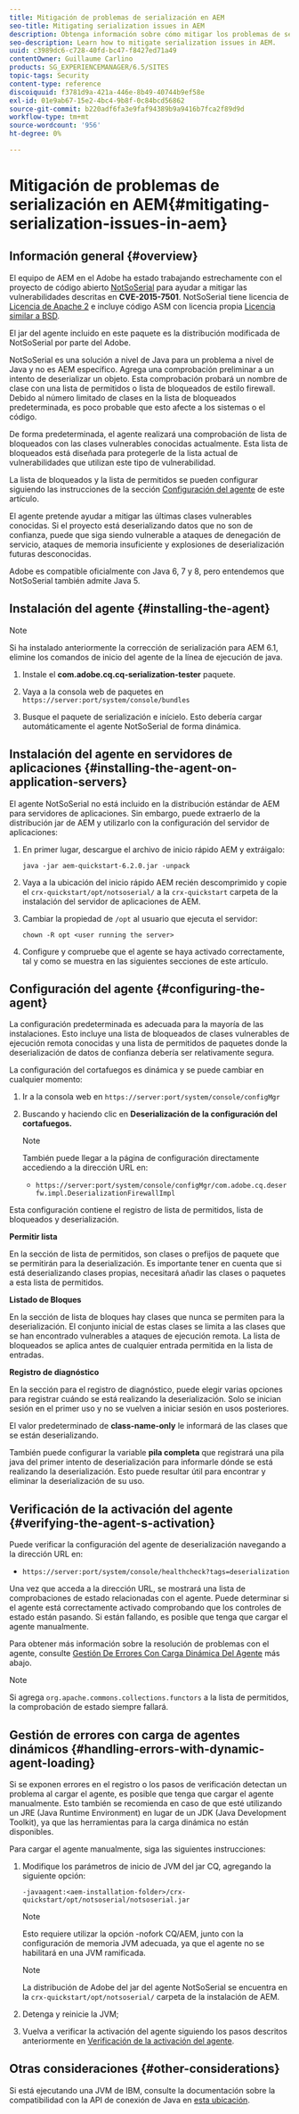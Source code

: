 ```yaml
---
title: Mitigación de problemas de serialización en AEM
seo-title: Mitigating serialization issues in AEM
description: Obtenga información sobre cómo mitigar los problemas de serialización en AEM.
seo-description: Learn how to mitigate serialization issues in AEM.
uuid: c3989dc6-c728-40fd-bc47-f8427ed71a49
contentOwner: Guillaume Carlino
products: SG_EXPERIENCEMANAGER/6.5/SITES
topic-tags: Security
content-type: reference
discoiquuid: f3781d9a-421a-446e-8b49-40744b9ef58e
exl-id: 01e9ab67-15e2-4bc4-9b8f-0c84bcd56862
source-git-commit: b220adf6fa3e9faf94389b9a9416b7fca2f89d9d
workflow-type: tm+mt
source-wordcount: '956'
ht-degree: 0%

---
```


# Mitigación de problemas de serialización en AEM{#mitigating-serialization-issues-in-aem}

## Información general {#overview}

El equipo de AEM en el Adobe ha estado trabajando estrechamente con el proyecto de código abierto [NotSoSerial](https://github.com/kantega/notsoserial) para ayudar a mitigar las vulnerabilidades descritas en **CVE-2015-7501**. NotSoSerial tiene licencia de [Licencia de Apache 2](https://www.apache.org/licenses/LICENSE-2.0) e incluye código ASM con licencia propia [Licencia similar a BSD](https://asm.ow2.org/license.html).

El jar del agente incluido en este paquete es la distribución modificada de NotSoSerial por parte del Adobe.

NotSoSerial es una solución a nivel de Java para un problema a nivel de Java y no es AEM específico. Agrega una comprobación preliminar a un intento de deserializar un objeto. Esta comprobación probará un nombre de clase con una lista de permitidos o lista de bloqueados de estilo firewall. Debido al número limitado de clases en la lista de bloqueados predeterminada, es poco probable que esto afecte a los sistemas o el código.

De forma predeterminada, el agente realizará una comprobación de lista de bloqueados con las clases vulnerables conocidas actualmente. Esta lista de bloqueados está diseñada para protegerle de la lista actual de vulnerabilidades que utilizan este tipo de vulnerabilidad.

La lista de bloqueados y la lista de permitidos se pueden configurar siguiendo las instrucciones de la sección [Configuración del agente](/help/sites-administering/mitigating-serialization-issues.md#configuring-the-agent) de este artículo.

El agente pretende ayudar a mitigar las últimas clases vulnerables conocidas. Si el proyecto está deserializando datos que no son de confianza, puede que siga siendo vulnerable a ataques de denegación de servicio, ataques de memoria insuficiente y explosiones de deserialización futuras desconocidas.

Adobe es compatible oficialmente con Java 6, 7 y 8, pero entendemos que NotSoSerial también admite Java 5.

## Instalación del agente {#installing-the-agent}

>[!NOTE]
>
>Si ha instalado anteriormente la corrección de serialización para AEM 6.1, elimine los comandos de inicio del agente de la línea de ejecución de java.

1. Instale el **com.adobe.cq.cq-serialization-tester** paquete.

1. Vaya a la consola web de paquetes en `https://server:port/system/console/bundles`
1. Busque el paquete de serialización e inícielo. Esto debería cargar automáticamente el agente NotSoSerial de forma dinámica.

## Instalación del agente en servidores de aplicaciones {#installing-the-agent-on-application-servers}

El agente NotSoSerial no está incluido en la distribución estándar de AEM para servidores de aplicaciones. Sin embargo, puede extraerlo de la distribución jar de AEM y utilizarlo con la configuración del servidor de aplicaciones:

1. En primer lugar, descargue el archivo de inicio rápido AEM y extráigalo:

   ```shell
   java -jar aem-quickstart-6.2.0.jar -unpack
   ```

1. Vaya a la ubicación del inicio rápido AEM recién descomprimido y copie el `crx-quickstart/opt/notsoserial/` a la `crx-quickstart` carpeta de la instalación del servidor de aplicaciones de AEM.

1. Cambiar la propiedad de `/opt` al usuario que ejecuta el servidor:

   ```shell
   chown -R opt <user running the server>
   ```

1. Configure y compruebe que el agente se haya activado correctamente, tal y como se muestra en las siguientes secciones de este artículo.

## Configuración del agente {#configuring-the-agent}

La configuración predeterminada es adecuada para la mayoría de las instalaciones. Esto incluye una lista de bloqueados de clases vulnerables de ejecución remota conocidas y una lista de permitidos de paquetes donde la deserialización de datos de confianza debería ser relativamente segura.

La configuración del cortafuegos es dinámica y se puede cambiar en cualquier momento:

1. Ir a la consola web en `https://server:port/system/console/configMgr`
1. Buscando y haciendo clic en **Deserialización de la configuración del cortafuegos.**

   >[!NOTE]
   >
   >También puede llegar a la página de configuración directamente accediendo a la dirección URL en:
   >
   >* `https://server:port/system/console/configMgr/com.adobe.cq.deserfw.impl.DeserializationFirewallImpl`


Esta configuración contiene el registro de lista de permitidos, lista de bloqueados y deserialización.

**Permitir lista**

En la sección de lista de permitidos, son clases o prefijos de paquete que se permitirán para la deserialización. Es importante tener en cuenta que si está deserializando clases propias, necesitará añadir las clases o paquetes a esta lista de permitidos.

**Listado de Bloques**

En la sección de lista de bloques hay clases que nunca se permiten para la deserialización. El conjunto inicial de estas clases se limita a las clases que se han encontrado vulnerables a ataques de ejecución remota. La lista de bloqueados se aplica antes de cualquier entrada permitida en la lista de entradas.

**Registro de diagnóstico**

En la sección para el registro de diagnóstico, puede elegir varias opciones para registrar cuándo se está realizando la deserialización. Solo se inician sesión en el primer uso y no se vuelven a iniciar sesión en usos posteriores.

El valor predeterminado de **class-name-only** le informará de las clases que se están deserializando.

También puede configurar la variable **pila completa** que registrará una pila java del primer intento de deserialización para informarle dónde se está realizando la deserialización. Esto puede resultar útil para encontrar y eliminar la deserialización de su uso.

## Verificación de la activación del agente {#verifying-the-agent-s-activation}

Puede verificar la configuración del agente de deserialización navegando a la dirección URL en:

* `https://server:port/system/console/healthcheck?tags=deserialization`

Una vez que acceda a la dirección URL, se mostrará una lista de comprobaciones de estado relacionadas con el agente. Puede determinar si el agente está correctamente activado comprobando que los controles de estado están pasando. Si están fallando, es posible que tenga que cargar el agente manualmente.

Para obtener más información sobre la resolución de problemas con el agente, consulte [Gestión De Errores Con Carga Dinámica Del Agente](#handling-errors-with-dynamic-agent-loading) más abajo.

>[!NOTE]
>
>Si agrega `org.apache.commons.collections.functors` a la lista de permitidos, la comprobación de estado siempre fallará.

## Gestión de errores con carga de agentes dinámicos {#handling-errors-with-dynamic-agent-loading}

Si se exponen errores en el registro o los pasos de verificación detectan un problema al cargar el agente, es posible que tenga que cargar el agente manualmente. Esto también se recomienda en caso de que esté utilizando un JRE (Java Runtime Environment) en lugar de un JDK (Java Development Toolkit), ya que las herramientas para la carga dinámica no están disponibles.

Para cargar el agente manualmente, siga las siguientes instrucciones:

1. Modifique los parámetros de inicio de JVM del jar CQ, agregando la siguiente opción:

   ```shell
   -javaagent:<aem-installation-folder>/crx-quickstart/opt/notsoserial/notsoserial.jar
   ```

   >[!NOTE]
   >
   >Esto requiere utilizar la opción -nofork CQ/AEM, junto con la configuración de memoria JVM adecuada, ya que el agente no se habilitará en una JVM ramificada.

   >[!NOTE]
   >
   >La distribución de Adobe del jar del agente NotSoSerial se encuentra en la `crx-quickstart/opt/notsoserial/` carpeta de la instalación de AEM.

1. Detenga y reinicie la JVM;

1. Vuelva a verificar la activación del agente siguiendo los pasos descritos anteriormente en [Verificación de la activación del agente](/help/sites-administering/mitigating-serialization-issues.md#verifying-the-agent-s-activation).

## Otras consideraciones {#other-considerations}

Si está ejecutando una JVM de IBM, consulte la documentación sobre la compatibilidad con la API de conexión de Java en [esta ubicación](https://www.ibm.com/support/knowledgecenter/SSSTCZ_2.0.0/com.ibm.rt.doc.20/user/attachapi.html).
